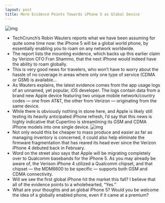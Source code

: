 ```yaml
---
layout: post
title: More Evidence Points Towards iPhone 5 as Global Device
---
```

![img](http://media.idownloadblog.com/wp-content/uploads/2011/08/Global-World-Phone.jpg)
* TechCrunch’s Robin Wauters reports what we have been assuming for quite some time now: the iPhone 5 will be a global world phone, by essentially enabling you to roam on any network worldwide.
* The report lists the mounting evidence, which backs up this earlier claim by Verizon CFO Fran Shammo, that the next iPhone would indeed have the ability to roam globally.
* This is very good news for travelers, who won’t have to worry about the hassle of no coverage in areas where only one type of service (CDMA or GSM) is available…
* As Wauters explains, the latest evidence comes from the app usage logs of an unnamed, yet popular, iOS developer. The logs contain data from a brand new Apple device featuring two unique mobile network/country codes — one from AT&T, the other from Verizon — originating from the same device.
* While there is obviously nothing in stone here, and Apple is likely still testing its heavily anticipated iPhone refresh, I’d say that this news is highly indicative that Cupertino is streamlining its GSM and CDMA iPhone models into one single device.
![img](http://media.idownloadblog.com/wp-content/uploads/2011/04/Verizon-ATT-iphone-4-dual-logo-header.jpeg)
* Not only would this be cheaper to mass produce and easier as far as managing inventory is concerned, it could also help eliminate the firmware fragmentation that has reared its head ever since the Verizon iPhone 4 debuted back in February.
* Word on the street also says that Apple will be migrating completely over to Qualcomm basebands for the iPhone 5. As you may already be aware of, the Verison iPhone 4 utilized a Qualcomm chipset, and that chipset — the MDM6600 to be specific — supports both GSM and CDMA connectivity.
* Will we see the first global iPhone hit the market this fall? I believe that all of the evidence points to a wholehearted, “Yes.”
* What are your thoughts and an global iPhone 5? Would you be welcome the idea of a globally enabled phone, even if it came at a premium?


